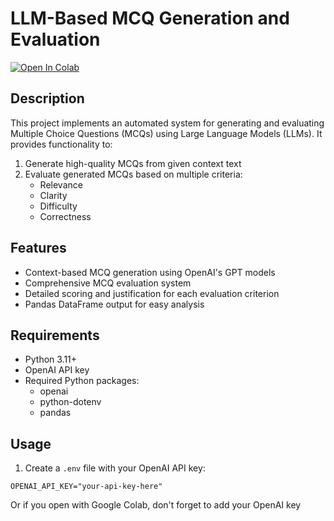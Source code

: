 # LLM-Based MCQ Generation and Evaluation

[![Open In Colab](https://colab.research.google.com/assets/colab-badge.svg)](https://colab.research.google.com/github/hkhdair/llm-qg-evaluation/blob/main/qg_eval.ipynb)

## Description
This project implements an automated system for generating and evaluating Multiple Choice Questions (MCQs) using Large Language Models (LLMs). It provides functionality to:

1. Generate high-quality MCQs from given context text
2. Evaluate generated MCQs based on multiple criteria:
   - Relevance
   - Clarity
   - Difficulty
   - Correctness

## Features
- Context-based MCQ generation using OpenAI's GPT models
- Comprehensive MCQ evaluation system
- Detailed scoring and justification for each evaluation criterion
- Pandas DataFrame output for easy analysis

## Requirements
- Python 3.11+
- OpenAI API key
- Required Python packages:
  - openai
  - python-dotenv
  - pandas

## Usage
1. Create a `.env` file with your OpenAI API key:
```env
OPENAI_API_KEY="your-api-key-here"
```

Or if you open with Google Colab, don't forget to add your OpenAI key